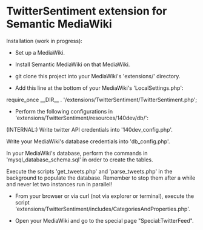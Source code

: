 # TwitterSentiment extension for Semantic MediaWiki

Installation (work in progress):

* Set up a MediaWiki.

* Install Semantic MediaWiki on that MediaWiki.

* git clone this project into your MediaWiki's 'extensions/' directory.

* Add this line at the bottom of your MediaWiki's 'LocalSettings.php':

require\_once \_\_DIR\_\_ . '/extensions/TwitterSentiment/TwitterSentiment.php';

* Perform the following configurations in 'extensions/TwitterSentiment/resources/140dev/db/':

(INTERNAL:) Write twitter API credentials into '140dev_config.php'.

Write your MediaWiki's database credentials into 'db_config.php'.

In your MediaWiki's database, perform the commands in 'mysql_database_schema.sql' in order to create the tables.

Execute the scripts 'get_tweets.php' and 'parse_tweets.php' in the background to populate the database. Remember to stop them after a while and never let two instances run in parallel!

* From your browser or via curl (not via explorer or terminal), execute the script 'extensions/TwitterSentiment/includes/CategoriesAndProperties.php'.

* Open your MediaWiki and go to the special page "Special:TwitterFeed".
